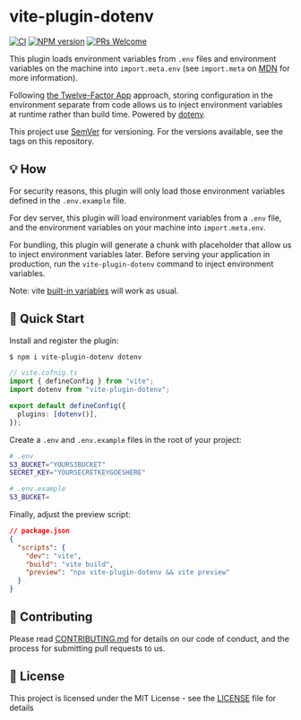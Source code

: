 # vite-plugin-dotenv

[![CI](https://github.com/iendeavor/vite-plugin-dotenv/actions/workflows/ci.yml/badge.svg?branch=main)](https://github.com/iendeavor/vite-plugin-dotenv/actions/workflows/ci.yml)
[![NPM version](https://img.shields.io/npm/v/vite-plugin-dotenv.svg)](https://www.npmjs.com/package/vite-plugin-dotenv)
[![PRs Welcome](https://img.shields.io/badge/PRs-Welcome-brightgreen.svg?style=flat-square)](http://makeapullrequest.com)

This plugin loads environment variables from `.env` files and environment variables on the machine into `import.meta.env` (see `import.meta` on [MDN](https://developer.mozilla.org/en-US/docs/Web/JavaScript/Reference/Statements/import.meta) for more information).

Following [the Twelve-Factor App](https://12factor.net/config) approach, storing configuration in the environment separate from code allows us to inject environment variables at runtime rather than build time. Powered by [dotenv](https://github.com/motdotla/dotenv).

This project use [SemVer](https://semver.org/) for versioning. For the versions available, see the tags on this repository.

## 💡 How

For security reasons, this plugin will only load those environment variables defined in the `.env.example` file.

For dev server, this plugin will load environment variables from a `.env` file, and the environment variables on your machine into `import.meta.env`.

For bundling, this plugin will generate a chunk with placeholder that allow us to inject environment variables later. Before serving your application in production, run the `vite-plugin-dotenv` command to inject environment variables.

Note: vite [built-in variables](https://vitejs.dev/guide/env-and-mode.html#env-variables) will work as usual.

## 🚀 Quick Start

Install and register the plugin:

```sh
$ npm i vite-plugin-dotenv dotenv
```

```ts
// vite.cofnig.ts
import { defineConfig } from "vite";
import dotenv from "vite-plugin-dotenv";

export default defineConfig({
  plugins: [dotenv()],
});
```

Create a `.env` and `.env.example` files in the root of your project:

```sh
# .env
S3_BUCKET="YOURS3BUCKET"
SECRET_KEY="YOURSECRETKEYGOESHERE"
```

```sh
# .env.example
S3_BUCKET=
```

Finally, adjust the preview script:

```json
// package.json
{
  "scripts": {
    "dev": "vite",
    "build": "vite build",
    "preview": "npx vite-plugin-dotenv && vite preview"
  }
}
```

## 🤝 Contributing

Please read [CONTRIBUTING.md](./CONTRIBUTING.md) for details on our code of conduct, and the process for submitting pull
requests to us.

## 📝 License

This project is licensed under the MIT License - see the [LICENSE](./LICENSE) file for details
